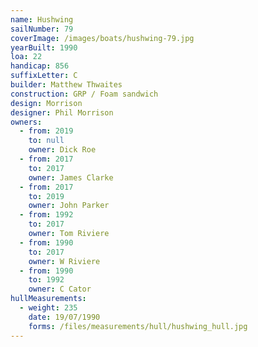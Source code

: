 ```yaml
---
name: Hushwing
sailNumber: 79
coverImage: /images/boats/hushwing-79.jpg
yearBuilt: 1990
loa: 22
handicap: 856
suffixLetter: C
builder: Matthew Thwaites
construction: GRP / Foam sandwich
design: Morrison
designer: Phil Morrison
owners:
  - from: 2019
    to: null
    owner: Dick Roe
  - from: 2017
    to: 2017
    owner: James Clarke
  - from: 2017
    to: 2019
    owner: John Parker
  - from: 1992
    to: 2017
    owner: Tom Riviere
  - from: 1990
    to: 2017
    owner: W Riviere
  - from: 1990
    to: 1992
    owner: C Cator
hullMeasurements:
  - weight: 235
    date: 19/07/1990
    forms: /files/measurements/hull/hushwing_hull.jpg
---
```

